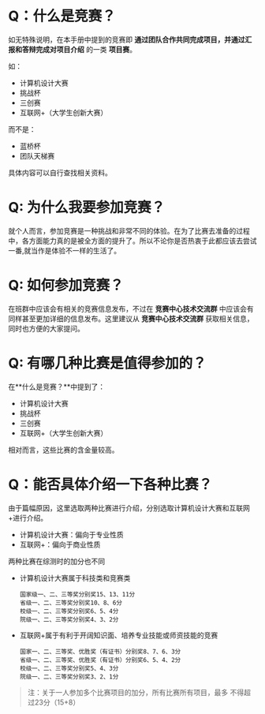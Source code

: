 # Q：什么是竞赛？
如无特殊说明，在本手册中提到的竞赛即 __通过团队合作共同完成项目，并通过汇报和答辩完成对项目介绍__ 的一类 __项目赛__。

如：
- 计算机设计大赛
- 挑战杯
- 三创赛
- 互联网+（大学生创新大赛）

而不是：
- 蓝桥杯
- 团队天梯赛

具体内容可以自行查找相关资料。

# Q: 为什么我要参加竞赛？
就个人而言，参加竞赛是一种挑战和非常不同的体验。在为了比赛去准备的过程中，各方面能力真的是被全方面的提升了。所以不论你是否热衷于此都应该去尝试一番,就当作是体验不一样的生活了。

# Q: 如何参加竞赛？
在班群中应该会有相关的竞赛信息发布，不过在 __竞赛中心技术交流群__ 中应该会有同样甚至更加详细的信息发布。这里建议从 __竞赛中心技术交流群__ 获取相关信息，同时也方便的大家提问。

# Q: 有哪几种比赛是值得参加的？
在**什么是竞赛？**中提到了：

- 计算机设计大赛
- 挑战杯
- 三创赛
- 互联网+（大学生创新大赛）

相对而言，这些比赛的含金量较高。

# Q：能否具体介绍一下各种比赛？
由于篇幅原因，这里选取两种比赛进行介绍，分别选取计算机设计大赛和互联网+进行介绍。

- 计算机设计大赛：偏向于专业性质
- 互联网+：偏向于商业性质

两种比赛在综测时的加分也不同

- 计算机设计大赛属于科技类和竞赛类
    ```
    国家级一、二、三等奖分别奖15、13、11分
    省级一、二、三等奖分别奖10、8、6分
    校级一、二、三等奖分别奖6、5、4分
    院级一、二、三等奖分别奖4、3、2分
    ```
- 互联网+属于有利于开阔知识面、培养专业技能或师资技能的竞赛
    ```
    国家一、二、三等奖、优胜奖（有证书）分别奖8、7、6、3分
    省级一、二、三等奖、优胜奖（有证书）分别奖6、5、4、2分
    校级一、二、三等奖分别奖5、4、3分
    院级一、二、三等奖分别奖3、2、1分
    ```
> 注：关于一人参加多个比赛项目的加分，所有比赛所有项目，最多
不得超过23分（15+8）

<!-- # Q：参赛资格，报名时间和比赛时间 -->
